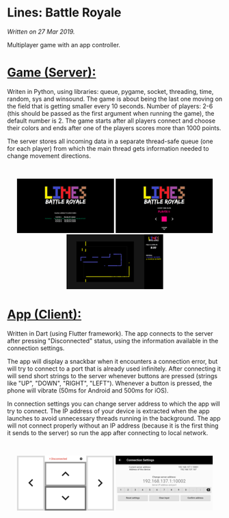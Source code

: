 # Lines: Battle Royale
*Written on 27 Mar 2019.*

Multiplayer game with an app controller.

# <a href="Game%20(Server)">Game (Server):</a>
Writen in Python, using libraries: queue, pygame, socket, threading, time, random, sys and winsound.
The game is about being the last one moving on the field that is getting smaller every 10 seconds.
Number of players: 2-6 (this should be passed as the first argument when running the game), the default number is 2.
The game starts after all players connect and choose their colors and ends after one of the players scores more than 1000 points.

The server stores all incoming data in a separate thread-safe queue (one for each player) from which the main thread gets information needed to change movement directions.

<br>
<p align="center">
  <img width="45%" height="45%" src="game1.png">
  <img width="45%" height="45%" src="game2.png">
  <img width="45%" height="45%" src="game3.png">
</p>

# <a href="App%20(Client)">App (Client):</a>
Written in Dart (using Flutter framework).
The app connects to the server after pressing "Disconnected" status, using the information available in the connection settings.

The app will display a snackbar when it encounters a connection error, but will try to connect to a port that is already used infinitely.
After connecting it will send short strings to the server whenever buttons are pressed (strings like "UP", "DOWN", "RIGHT", "LEFT").
Whenever a button is pressed, the phone will vibrate (50ms for Android and 500ms for iOS).

In connection settings you can change server address to which the app will try to connect.
The IP address of your device is extracted when the app launches to avoid unnecessary threads running in the background.
The app will not connect properly without an IP address (because it is the first thing it sends to the server) so run the app after connecting to local network.

<br>
<p align="center">
  <img width="45%" height="45%" src="app1.jpg">
  <img width="45%" height="45%" src="app2.jpg">
</p>
